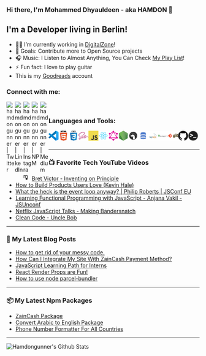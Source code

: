 ### Hi there, I'm Mohammed Dhyauldeen - aka HAMDON 👋

## I'm a Developer living in Berlin!

- 👨‍💻 I’m currently working in [DigitalZone][dz]!
- 🥅 Goals: Contribute more to Open Source projects
- 🎧 Music: I Listen to Almost Anything, You Can Check [My Play List][playlist]!
- ⚡ Fun fact: I love to play guitar
- This is my [Goodreads][gr] account 

### Connect with me:

[<img align="left" alt="hamdongunner | Twitter" width="22px" src="https://cdn.jsdelivr.net/npm/simple-icons@v3/icons/twitter.svg" />][twitter]
[<img align="left" alt="hamdongunner | LinkedIn" width="22px" src="https://cdn.jsdelivr.net/npm/simple-icons@v3/icons/linkedin.svg" />][linkedin]
[<img align="left" alt="hamdongunner | Instagram" width="22px" src="https://cdn.jsdelivr.net/npm/simple-icons@v3/icons/instagram.svg" />][instagram]
[<img align="left" alt="hamdongunner | NPM" width="22px" src="https://cdn.jsdelivr.net/npm/simple-icons@3/icons/npm.svg" />][npm]
[<img align="left" alt="hamdongunner | Medium" width="22px" src="https://cdn.jsdelivr.net/npm/simple-icons@3/icons/medium.svg" />][medium]

<br />

### Languages and Tools:

<img align="left" alt="Visual Studio Code" width="26px" src="https://raw.githubusercontent.com/github/explore/80688e429a7d4ef2fca1e82350fe8e3517d3494d/topics/visual-studio-code/visual-studio-code.png" />
<img align="left" alt="HTML5" width="26px" src="https://raw.githubusercontent.com/github/explore/80688e429a7d4ef2fca1e82350fe8e3517d3494d/topics/html/html.png" />
<img align="left" alt="CSS3" width="26px" src="https://raw.githubusercontent.com/github/explore/80688e429a7d4ef2fca1e82350fe8e3517d3494d/topics/css/css.png" />
<img align="left" alt="Sass" width="26px" src="https://raw.githubusercontent.com/github/explore/80688e429a7d4ef2fca1e82350fe8e3517d3494d/topics/sass/sass.png" />
<img align="left" alt="JavaScript" width="26px" src="https://raw.githubusercontent.com/github/explore/80688e429a7d4ef2fca1e82350fe8e3517d3494d/topics/javascript/javascript.png" />
<img align="left" alt="React" width="26px" src="https://raw.githubusercontent.com/github/explore/80688e429a7d4ef2fca1e82350fe8e3517d3494d/topics/react/react.png" />
<img align="left" alt="GraphQL" width="26px" src="https://raw.githubusercontent.com/github/explore/80688e429a7d4ef2fca1e82350fe8e3517d3494d/topics/graphql/graphql.png" />
<img align="left" alt="Node.js" width="26px" src="https://raw.githubusercontent.com/github/explore/80688e429a7d4ef2fca1e82350fe8e3517d3494d/topics/nodejs/nodejs.png" />
<img align="left" alt="Deno" width="26px" src="https://raw.githubusercontent.com/github/explore/361e2821e2dea67711cde99c9c40ed357061cf27/topics/deno/deno.png" />
<img align="left" alt="SQL" width="26px" src="https://raw.githubusercontent.com/github/explore/80688e429a7d4ef2fca1e82350fe8e3517d3494d/topics/sql/sql.png" />
<img align="left" alt="MySQL" width="26px" src="https://raw.githubusercontent.com/github/explore/80688e429a7d4ef2fca1e82350fe8e3517d3494d/topics/mysql/mysql.png" />
<img align="left" alt="MongoDB" width="26px" src="https://raw.githubusercontent.com/github/explore/80688e429a7d4ef2fca1e82350fe8e3517d3494d/topics/mongodb/mongodb.png" />
<img align="left" alt="Git" width="26px" src="https://raw.githubusercontent.com/github/explore/80688e429a7d4ef2fca1e82350fe8e3517d3494d/topics/git/git.png" />
<img align="left" alt="GitHub" width="26px" src="https://raw.githubusercontent.com/github/explore/78df643247d429f6cc873026c0622819ad797942/topics/github/github.png" />
<img align="left" alt="HTML5" width="26px" src="https://raw.githubusercontent.com/github/explore/80688e429a7d4ef2fca1e82350fe8e3517d3494d/topics/terminal/terminal.png" />

<br />
<br />

---

### 📺 Favorite Tech YouTube Videos

<!-- YOUTUBE:START -->

- [Bret Victor - Inventing on Principle](https://youtu.be/PGDrIy1G1gU?list=LLl2NtCyzt5uxM86__Jv-bow)
- [How to Build Products Users Love (Kevin Hale)](https://youtu.be/sz_LgBAGYyo)
- [What the heck is the event loop anyway? | Philip Roberts | JSConf EU](https://youtu.be/8aGhZQkoFbQ)
- [Learning Functional Programming with JavaScript - Anjana Vakil - JSUnconf](https://youtu.be/e-5obm1G_FY)
- [Netflix JavaScript Talks - Making Bandersnatch](https://youtu.be/WLqc0EX8Bmg)
- [Clean Code - Uncle Bob](https://youtu.be/7EmboKQH8lM)
<!-- YOUTUBE:END -->

---

### 📕 My Latest Blog Posts

<!-- BLOG-POST-LIST:START -->

- [How to get rid of your messy code.](https://medium.com/javascript-in-plain-english/how-to-get-rid-of-your-messy-code-getting-rid-of-frequent-if-statements-28d1e43b5053)
- [How Can I Integrate My Site With ZainCash Payment Method?](https://medium.com/solocreativestudio/how-can-integrate-my-site-with-zaincash-payment-method-6d165749e0a3)
- [JavaScript Learning Path for Interns](https://medium.com/solocreativestudio/javascript-learning-path-for-interns-83f7bb7ede0a)
- [React Render Props are Fun!](https://medium.com/@hamdongunner/react-render-props-is-fun-bb8b8c34a390)
- [How to use node parcel-bundler](https://medium.com/@hamdongunner/how-to-use-node-parcel-bundler-d27bcc3dbd6b)
<!-- BLOG-POST-LIST:END -->

---

### 📦 My Latest Npm Packages

<!-- PACKAGES-POST-LIST:START -->

- [ZainCash Package](https://www.npmjs.com/package/zaincash)
- [Convert Arabic to English Package](https://www.npmjs.com/package/arabic-name-to-en)
- [Phone Number Formatter For All Countries](https://www.npmjs.com/package/@solocreativestudio/phoneformatter)
<!-- PACKAGES-POST-LIST:END -->

---

<img align="left" alt="Hamdongunner's Github Stats" src="https://github-readme-stats.vercel.app/api?username=hamdongunner&show_icons=true&hide_border=true" />


[dz]: https://dz.iq
[gr]: [https://dz.iq](https://www.goodreads.com/user/show/116860990?ref=nav_profile_l)
[twitter]: https://x.com/hamdongunner
[instagram]: https://instagram.com/hamdongunner
[linkedin]: https://www.linkedin.com/in/muhammed-deaa-al-deen-mahmoud-882259138
[medium]: https://medium.com/@hamdongunner
[npm]: https://www.npmjs.com/~hamdongunner
[playlist]: https://www.youtube.com/playlist?list=PLkP0xRtls7f8nBs1d322VJgLrHI65k8Po
[webdevplaylist]: https://www.youtube.com/playlist?list=PLkwxH9e_vrAJ0WbEsFA9W3I1W-g_BTsbt
[jsplaylist]: https://www.youtube.com/playlist?list=PLkwxH9e_vrALRJKu7wfXby3MKeflhTu6B
[cssplaylist]: https://www.youtube.com/playlist?list=PLkwxH9e_vrALSdvZuEh6gqQdmDoDIoqz4
[reactplaylist]: https://www.youtube.com/playlist?list=PLkwxH9e_vrAK4TdffpxKY3QGyHCpxFcQ0
